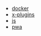 
- [docker](./shell/README.md)
- [x-plugins](./xplugins/README.md)
- [js](./js/README.md)
- [pwa](./pwa)
